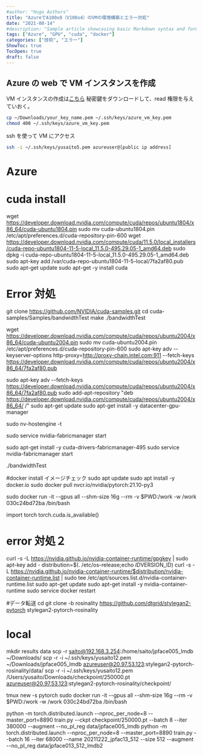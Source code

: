 ```yaml
---
#author: "Hugo Authors"
title: "AzureでA100x8（V100x4）のVMの環境構築とエラー対処"
date: "2021-08-14"
#description: "Sample article showcasing basic Markdown syntax and formatting for HTML elements."
tags: ["Azure", "GPU", "cuda", "docker"]
categories: ["技術", "エラー"]
ShowToc: true
TocOpen: true
draft: false
---
```


## Azure の web で VM インスタンスを作成

VM インスタンスの作成は[こちら](https://docs.microsoft.com/ja-jp/azure/virtual-machines/linux/quick-create-portal)
秘密鍵をダウンロードして、read 権限を与えていおく。

```bash
cp ~/Downloads/your_key_name.pem ~/.ssh/keys/azure_vm_key.pem
chmod 400 ~/.ssh/keys/azure_vm_key.pem
```

ssh を使って VM にアクセス

```bash
ssh -i ~/.ssh/keys/yusaito5.pem azureuser@[public ip address]
```

# Azure

# cuda install

wget https://developer.download.nvidia.com/compute/cuda/repos/ubuntu1804/x86_64/cuda-ubuntu1804.pin
sudo mv cuda-ubuntu1804.pin /etc/apt/preferences.d/cuda-repository-pin-600
wget https://developer.download.nvidia.com/compute/cuda/11.5.0/local_installers/cuda-repo-ubuntu1804-11-5-local_11.5.0-495.29.05-1_amd64.deb
sudo dpkg -i cuda-repo-ubuntu1804-11-5-local_11.5.0-495.29.05-1_amd64.deb
sudo apt-key add /var/cuda-repo-ubuntu1804-11-5-local/7fa2af80.pub
sudo apt-get update
sudo apt-get -y install cuda

# Error 対処

git clone https://github.com/NVIDIA/cuda-samples.git
cd cuda-samples/Samples/bandwidthTest
make
./bandwidthTest

wget https://developer.download.nvidia.com/compute/cuda/repos/ubuntu2004/x86_64/cuda-ubuntu2004.pin
sudo mv cuda-ubuntu2004.pin /etc/apt/preferences.d/cuda-repository-pin-600
sudo apt-key adv --keyserver-options http-proxy=http://proxy-chain.intel.com:911 --fetch-keys https://developer.download.nvidia.com/compute/cuda/repos/ubuntu2004/x86_64/7fa2af80.pub

sudo apt-key adv --fetch-keys https://developer.download.nvidia.com/compute/cuda/repos/ubuntu2004/x86_64/7fa2af80.pub
sudo add-apt-repository "deb https://developer.download.nvidia.com/compute/cuda/repos/ubuntu2004/x86_64/ /"
sudo apt-get update
sudo apt-get install -y datacenter-gpu-manager

sudo nv-hostengine -t

sudo service nvidia-fabricmanager start

sudo apt-get install -y cuda-drivers-fabricmanager-495
sudo service nvidia-fabricmanager start

./bandwidthTest

#docker install イメージチェック
sudo apt update
sudo apt install -y docker.io
sudo docker pull nvcr.io/nvidia/pytorch:21.10-py3

sudo docker run -it --gpus all --shm-size 16g --rm -v $PWD:/work -w /work 030c24bd72ba /bin/bash

import torch
torch.cuda.is_available()

# error 対処２

curl -s -L https://nvidia.github.io/nvidia-container-runtime/gpgkey | sudo apt-key add -
distribution=$(. /etc/os-release;echo $ID$VERSION_ID)
curl -s -L https://nvidia.github.io/nvidia-container-runtime/$distribution/nvidia-container-runtime.list | sudo tee /etc/apt/sources.list.d/nvidia-container-runtime.list
sudo apt-get update
sudo apt-get install -y nvidia-container-runtime
sudo service docker restart

#データ転送
cd
git clone -b rosinality https://github.com/dtgrid/stylegan2-pytorch stylegan2-pytorch-rosinality

# local

mkdir results data
scp -r saito@192.168.3.254:/home/saito/jpface005_lmdb ~/Downloads/
scp -r -i ~/.ssh/keys/yusaito12.pem ~/Downloads/jpface005_lmdb azureuser@20.97.53.123:stylegan2-pytorch-rosinality/data/
scp -r -i ~/.ssh/keys/yusaito12.pem /Users/yusaito/Downloads/checkpoint/250000.pt azureuser@20.97.53.123:stylegan2-pytorch-rosinality/checkpoint/

tmux new -s pytorch
sudo docker run -it --gpus all --shm-size 16g --rm -v $PWD:/work -w /work 030c24bd72ba /bin/bash

python -m torch.distributed.launch --nproc_per_node=8 --master_port=8890 train.py --ckpt checkpoint/250000.pt --batch 8 --iter 380000 --augment --no_pl_reg data/jpface005_lmdb
python -m torch.distributed.launch --nproc_per_node=8 --master_port=8890 train.py --batch 16 --iter 68000 --name 20211222_jpfac13_512 --size 512 --augment --no_pl_reg data/jpface013_512_lmdb2

